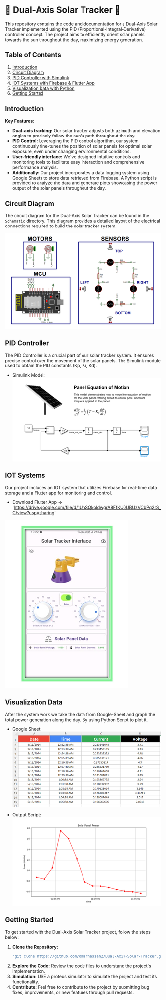 # 🚀 Dual-Axis Solar Tracker 🚀

This repository contains the code and documentation for a Dual-Axis Solar Tracker implemented using the PID (Proportional-Integral-Derivative) controller concept. The project aims to efficiently orient solar panels towards the sun throughout the day, maximizing energy generation.

## Table of Contents
1. [Introduction](#introduction)
2. [Circuit Diagram](#circuit-diagram)
3. [PID Controller with Simulink](#pid-controller)
4. [IOT Systems with Firebase & Flutter App](#iot-systems)
5. [Visualization Data with Python](#visualization-data)
6. [Getting Started](#getting-started)

## Introduction

**Key Features:**
- **Dual-axis tracking:** Our solar tracker adjusts both azimuth and elevation angles to precisely follow the sun's path throughout the day.
- **PID Control:** Leveraging the PID control algorithm, our system continuously fine-tunes the position of solar panels for optimal solar exposure, even under changing environmental conditions.
- **User-friendly interface:** We've designed intuitive controls and monitoring tools to facilitate easy interaction and comprehensive performance analysis.
- **Additionally:** Our project incorporates a data logging system using Google Sheets to store data retrieved from Firebase. A Python script is provided to analyze the data and generate plots showcasing the power output of the solar panels throughout the day.

## Circuit Diagram

The circuit diagram for the Dual-Axis Solar Tracker can be found in the `Schematic` directory. This diagram provides a detailed layout of the electrical connections required to build the solar tracker system.

![Circuit Diagram](/Schematic/Schematic.png)

## PID Controller

The PID Controller is a crucial part of our solar tracker system. It ensures precise control over the movement of the solar panels. The Simulink module used to obtain the PID constants (Kp, Ki, Kd).

- Simulink Model: 
![Simulink Model](/Simulink%20Model/Simulink_Model.png)


## IOT Systems

Our project includes an IOT system that utilizes Firebase for real-time data storage and a Flutter app for monitoring and control.

- Download Flutter App -> 'https://drive.google.com/file/d/1UhSQkoldwgrA8FfKU0UBUzVCbPq2rS_C/view?usp=sharing'
  
![Flutter App](/Flutter_App.jpg)

## Visualization Data

After the system work we take the data from Google-Sheet and graph the total power generation along the day. By using Python Script to plot it.

- Google Sheet:
![Google Sheet](/Scripting/Data.png)

- Output Script:
![Output Script](/Scripting/Output_Script.png)

## Getting Started

To get started with the Dual-Axis Solar Tracker project, follow the steps below:

1. **Clone the Repository:**
   ```bash
   'git clone https://github.com/omarhassan2/Dual-Axis-Solar-Tracker.git'
2. **Explore the Code:** Review the code files to understand the project's implementation.
3. **Simulation:** USE a proteus simulator to simulate the project and test its functionality.
4. **Contribute:** Feel free to contribute to the project by submitting bug fixes, improvements, or new features through pull requests.
